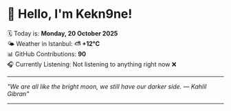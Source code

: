 # 👋 Hello, I'm Kekn9ne!

🗓️ Today is: **Monday, 20 October 2025**  
🌤️ Weather in Istanbul: **⛅️  +12°C**  
📊 GitHub Contributions: **90**  
🎧 Currently Listening: Not listening to anything right now ❌

---

_"We are all like the bright moon, we still have our darker side.   — *Kahlil Gibran*"_

---
